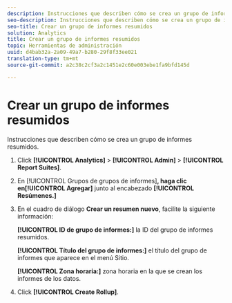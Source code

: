 ```yaml
---
description: Instrucciones que describen cómo se crea un grupo de informes resumidos.
seo-description: Instrucciones que describen cómo se crea un grupo de informes resumidos.
seo-title: Crear un grupo de informes resumidos
solution: Analytics
title: Crear un grupo de informes resumidos
topic: Herramientas de administración
uuid: d4bab32a-2a09-49a7-b280-29f8f33ee021
translation-type: tm+mt
source-git-commit: a2c38c2cf3a2c1451e2c60e003ebe1fa9bfd145d

---
```



# Crear un grupo de informes resumidos

Instrucciones que describen cómo se crea un grupo de informes resumidos.

1. Click **[!UICONTROL Analytics]** &gt; **[!UICONTROL Admin]** &gt; **[!UICONTROL Report Suites]**.
1. En [!UICONTROL Grupos de grupos de informes]**, haga clic en[!UICONTROL Agregar]** junto al encabezado **[!UICONTROL Resúmenes.]**
1. En el cuadro de diálogo **Crear un resumen nuevo**, facilite la siguiente información:

   **[!UICONTROL ID de grupo de informes:]** la ID del grupo de informes resumidos.

   **[!UICONTROL Título del grupo de informes:]** el título del grupo de informes que aparece en el menú Sitio.

   **[!UICONTROL Zona horaria:]** zona horaria en la que se crean los informes de los datos.
1. Click **[!UICONTROL Create Rollup]**.
